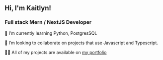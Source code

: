 ## Hi, I'm Kaitlyn!
### Full stack Mern / NextJS Developer

🌱 I’m currently learning Python, PostgresSQL

👯 I’m looking to collaborate on projects that use Javascript and Typescript.

👨‍💻 All of my projects are available on [my portfolio](https://kbrandt-portfolio.vercel.app/)
